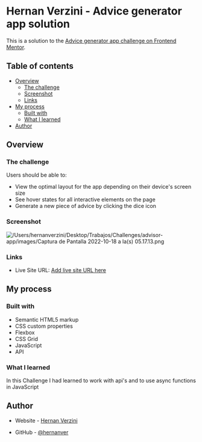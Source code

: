# Hernan Verzini - Advice generator app solution

This is a solution to the [Advice generator app challenge on Frontend Mentor](https://www.frontendmentor.io/challenges/advice-generator-app-QdUG-13db). 

## Table of contents

- [Overview](#overview)
  - [The challenge](#the-challenge)
  - [Screenshot](#screenshot)
  - [Links](#links)
- [My process](#my-process)
  - [Built with](#built-with)
  - [What I learned](#what-i-learned)
- [Author](#author)


## Overview

### The challenge

Users should be able to:

- View the optimal layout for the app depending on their device's screen size
- See hover states for all interactive elements on the page
- Generate a new piece of advice by clicking the dice icon

### Screenshot

![/Users/hernanverzini/Desktop/Trabajos/Challenges/advisor-app/images/Captura de Pantalla 2022-10-18 a la(s) 05.17.13.png](./screenshot.jpg)



### Links

- Live Site URL: [Add live site URL here](https://your-live-site-url.com)

## My process

### Built with

- Semantic HTML5 markup
- CSS custom properties
- Flexbox
- CSS Grid
- JavaScript
- API


### What I learned

In this Challenge I had learned to work with api's and to use async functions in JavaScript



## Author

- Website - [Hernan Verzini](https://hernanverzini.pythonanywhere.com)

- GitHub - [@hernanver](https://www.github.com/hernanver)

